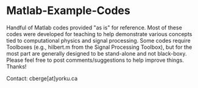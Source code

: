 # Matlab-Example-Codes

Handful of Matlab codes provided "as is" for reference. Most of these codes were developed for teaching to help demonstrate various concepts tied to computational physics and signal processing. Some codes require Toolboxes (e.g., hilbert.m from the Signal Processing Toolbox), but for the most part are generally designed to be stand-alone and not black-boxy. Please feel free to post comments/suggestions to help improve things. Thanks!

Contact: cberge[at]yorku.ca

